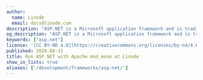 ```yaml
---
author:
  name: Linode
  email: docs@linode.com
description: "ASP.NET is a Microsoft application framework and is traditionally used with the IIS web server on Windows. Software projects like the mod_mono Apache module make it possible to run ASP.NET applications on Linux."
og_description: "ASP.NET is a Microsoft application framework and is traditionally used with the IIS web server on Windows. Software projects like the mod_mono Apache module make it possible to run ASP.NET applications on Linux."
keywords: ["asp.net"]
license: '[CC BY-ND 4.0](https://creativecommons.org/licenses/by-nd/4.0)'
published: 2020-08-31
title: Run ASP.NET with Apache mod_mono at Linode
show_in_lists: true
aliases: ['/development/frameworks/asp-net/']
---
```


